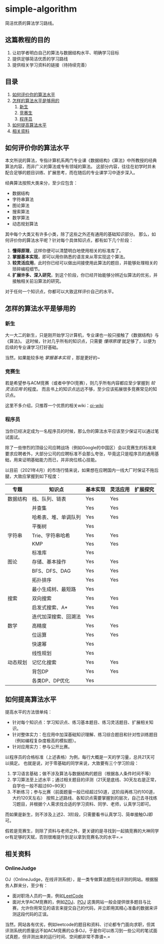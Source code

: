 # simple-algorithm
简洁优质的算法学习路线。

## 这篇教程的目的
1. 让初学者明白自己的算法与数据结构水平、明确学习目标
2. 提供足够简洁优质的学习路线
3. 提供相关学习资料的链接（待持续完善）

## 目录
1. [如何评价你的算法水平](#如何评价你的算法水平)
2. [怎样的算法水平是够用的](#怎样的算法水平是够用的)
    1. [新生](#新生)
    2. [竞赛生](#竞赛生)
    3. [程序员](#程序员)
3. [如何提高算法水平](#如何提高算法水平)
4. [相关资料](#相关资料)

## 如何评价你的算法水平
本文所说的算法，专指计算机系两门专业课《数据结构》《算法》中所教授的经典算法内容，而非广义的算法或专有领域的算法。
这部分内容，往往在初学时并未配合足够的题目训练、扩展思考，而在随后的专业课学习中逐步深入。

经典算法按照大类来分，至少应包含：
- 数据结构
- 字符串算法
- 图论算法
- 搜索算法
- 数学算法
- 动态规划算法

其中每个大类又有许多小类，除了这些之外还有通用的基础知识部分。
那么，如何评价你的算法水平呢？针对每个具体知识点，都有如下几个阶段：
1. **懂得原理**，这样你便可以清楚明白地使用相关的标准库了。
2. **掌握基本实现**，即可以用你熟悉的语言来从零实现这个算法。
3. **较灵活应用**，此时你已经可以做出间接使用此算法的题目，并能够处理相关的琐碎编程细节。
4. **扩展许多、深入研究**，到这个阶段，你已经开始能够分辨近似算法的优劣，并接触相关前沿算法的研究。

对于任何一个知识点，你都可以大致这样评价自己的水平。

## 怎样的算法水平是够用的

### 新生
大一大二的新生，只是刚开始学习计算机，专业课也一般只接触了《数据结构》与《算法》。
这时候，针对几乎所有的知识点，只需要 *懂得原理* 就足够了，以便为后续的专业课学习打好基础。

当然，如果能较多地 *掌握基本实现* ，那是更好的~

### 竞赛生
若是希望参与ACM竞赛（或者中学OI竞赛），则几乎所有内容都应至少掌握到 *较灵活应用* 的程度。
而且书上的知识点远远不够，至少应该拓展很多竞赛常见的知识点。

这里不多介绍，只推荐一个优质的相关wiki：[oi-wiki](https://oi-wiki.org/)

### 程序员
当你已经决定成为一名程序员的时候，那么你的算法水平应该至少保证可以通过笔试面试。

除了一些惨烈的顶级公司应聘战场（例如Google的中国区）会以竞赛生的标准来要求应聘者外，大部分公司的应聘标准不会那么夸张，毕竟这只是程序员的通用基础，用来证明基础能力而已，并非岗位核心技能。

以目前（2021年4月）的市场行情来说，如果想在应聘国内一线大厂时保证不拖后腿，大致应掌握到如下程度：

| 专题     | 知识点               | 基本实现 | 灵活应用 | 扩展探究 |
|----------|----------------------|----------|----------|----------|
| 数据结构 | 栈、队列、链表       | Yes      | Yes      |          |
|          | 并查集               | Yes      | Yes      |          |
|          | 哈希表、堆、单调队列 | Yes      | Yes      |          |
|          | 平衡树               | Yes      |          |          |
| 字符串   | Trie、字符串哈希     | Yes      | Yes      |          |
|          | KMP                  | Yes      | Yes      |          |
|          | 标准库               | Yes      |          |          |
| 图论     | 存储、基本操作       | Yes      | Yes      |          |
|          | BFS、DFS、DAG        | Yes      | Yes      |          |
|          | 拓扑排序             | Yes      | Yes      |          |
|          | 最小生成树、最短路   | Yes      |          |          |
| 搜索     | 双向搜索             | Yes      | Yes      |          |
|          | 启发式搜索、A*       | Yes      | Yes      |          |
|          | 迭代加深搜索、回溯法 | Yes      |          |          |
| 数学     | 高精度               | Yes      | Yes      |          |
|          | 位运算               | Yes      | Yes      |          |
|          | 快速幂               | Yes      |          |          |
|          | 线性规划             | Yes      |          |          |
| 动态规划 | 记忆化搜索           | Yes      | Yes      |          |
|          | 背包DP               | Yes      | Yes      |          |
|          | 各类DP、DP优化       | Yes      |          |          |

## 如何提高算法水平
提高水平的方法很单纯：
- 针对每个知识点：学习知识点、练习基本题目、练习灵活题目、扩展相关知识。
- 针对整体实力：在应用中加深基础知识理解、练习综合题目和针对性训练题目（例如编程复杂度极高的模拟题）。
- 针对应用实力：参与公开比赛。

以程序员的合格标准（上述表格）为例，每行大概是一天的学习量，总共21天可以搞定。
也就是说，对于零基础的同学来说，大致要有三个学习阶段：
1. 学习语言基础；做不涉及算法与数据结构的题目（根据各人条件时间不等）
2. 学习算法至上述水平；通过相关题目的评测（21天是底线、30天左右是正常，自学也一般不超过60~90天）
3. 不断练习；参与比赛（前面题量一般已经超过50道，这阶段再练习约100道，大约120天左右）
按照上述路线、各知识点需要掌握到的层次，自己去寻找练习题目，并根据个人需求找合适的学习资料、同学、老师，认真学习即可。

而如果是新生，则不涉及上述2、3阶段，只需要看书认真学习、简单接触OJ即可。

假若是竞赛生，则除了资料与老师之外，更关键的是寻找到一起搞竞赛的大神同学or有足够的天赋，否则很难提升到足以拿到竞赛名次的水平=.=

## 相关资料

### OnlineJudge
OJ（OnlineJudge，在线评测系统），是一类专做算法题在线评测的网站。根据服务人群来分，至少有：
- 面对职场人员的一类，例如[LeetCode](https://leetcode.com/)
- 面对大学ACM竞赛的，例如[ZOJ](http://acm.zju.edu.cn)、[POJ](http://acm.pku.edu.cn/JudgeOnline/)
这类网站一般会提供很多题目与比赛，允许你用常见的语言来提交自己的代码，并立即用其精心准备的数据来评测这段代码的正误。

当然，网站各有优劣，例如leetcode的题目和资料、讨论都专门面向求职，但其评测系统的质量远不如ACM竞赛的众多OJ，于是你可以练习到一些公司的笔试面试真题，但评测出来的运行时间、空间都非常不靠谱=.=

